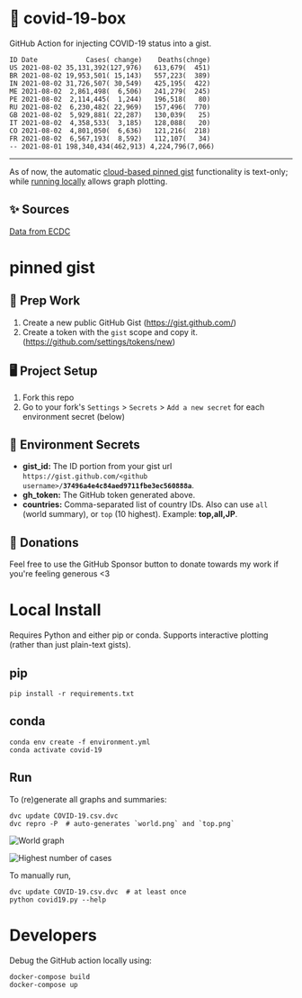 # 🏥 covid-19-box

GitHub Action for injecting COVID-19 status into a gist.

```
ID Date            Cases( change)    Deaths(chnge)
US 2021-08-02 35,131,392(127,976)   613,679(  451)
BR 2021-08-02 19,953,501( 15,143)   557,223(  389)
IN 2021-08-02 31,726,507( 30,549)   425,195(  422)
ME 2021-08-02  2,861,498(  6,506)   241,279(  245)
PE 2021-08-02  2,114,445(  1,244)   196,518(   80)
RU 2021-08-02  6,230,482( 22,969)   157,496(  770)
GB 2021-08-02  5,929,881( 22,287)   130,039(   25)
IT 2021-08-02  4,358,533(  3,185)   128,088(   20)
CO 2021-08-02  4,801,050(  6,636)   121,216(  218)
FR 2021-08-02  6,567,193(  8,592)   112,107(   34)
-- 2021-08-01 198,340,434(462,913) 4,224,796(7,066)
```

---

As of now, the automatic [cloud-based pinned gist](#pinned-gist) functionality is text-only;
while [running locally](#local-install) allows graph plotting.

## ✨ Sources

[Data from ECDC](https://www.ecdc.europa.eu/en/publications-data/download-todays-data-geographic-distribution-covid-19-cases-worldwide)

# pinned gist

## 🎒 Prep Work
1. Create a new public GitHub Gist (https://gist.github.com/)
1. Create a token with the `gist` scope and copy it. (https://github.com/settings/tokens/new)

## 🖥 Project Setup
1. Fork this repo
1. Go to your fork's `Settings` > `Secrets` > `Add a new secret` for each environment secret (below)

## 🤫 Environment Secrets
- **gist_id:** The ID portion from your gist url `https://gist.github.com/<github username>/`**`37496a4e4c84aed9711fbe3ec560888a`**.
- **gh_token:** The GitHub token generated above.
- **countries:** Comma-separated list of country IDs. Also can use `all` (world summary), or `top` (10 highest). Example: **top,all,JP**.

## 💸 Donations

Feel free to use the GitHub Sponsor button to donate towards my work if you're feeling generous <3

# Local Install

Requires Python and either pip or conda. Supports interactive plotting (rather than just plain-text gists).

## pip

```
pip install -r requirements.txt
```

## conda

```
conda env create -f environment.yml
conda activate covid-19
```

## Run

To (re)generate all graphs and summaries:

```
dvc update COVID-19.csv.dvc
dvc repro -P  # auto-generates `world.png` and `top.png`
```

![World graph](world.png)

![Highest number of cases](top.png)

To manually run,

```
dvc update COVID-19.csv.dvc  # at least once
python covid19.py --help
```

# Developers

Debug the GitHub action locally using:

```
docker-compose build
docker-compose up
```
